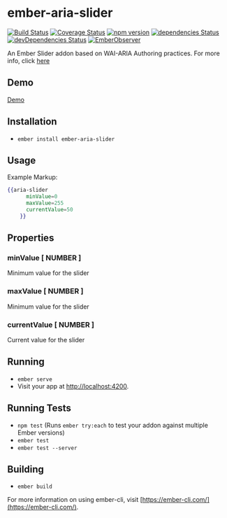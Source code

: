 # ember-aria-slider

[![Build Status](https://travis-ci.org/rajasegar/ember-aria-slider.svg?branch=master)](https://travis-ci.org/rajasegar/ember-aria-slider) 
[![Coverage Status](https://coveralls.io/repos/github/rajasegar/ember-aria-slider/badge.svg?branch=master)](https://coveralls.io/github/rajasegar/ember-aria-slider?branch=master)
[![npm version](http://img.shields.io/npm/v/ember-aria-slider.svg?style=flat)](https://npmjs.org/package/ember-aria-slider "View this project on npm")
[![dependencies Status](https://david-dm.org/rajasegar/ember-aria-slider/status.svg)](https://david-dm.org/rajasegar/ember-aria-slider)
[![devDependencies Status](https://david-dm.org/rajasegar/ember-aria-slider/dev-status.svg)](https://david-dm.org/rajasegar/ember-aria-slider?type=dev)
[![EmberObserver](http://emberobserver.com/badges/ember-aria-slider.svg?branch=master)](http://emberobserver.com/addons/ember-aria-slider)

An Ember Slider addon based on WAI-ARIA Authoring practices.
For more info, click [here](https://www.w3.org/TR/wai-aria-practices/#slider)

## Demo

[Demo](http://rajasegar.github.io/ember-aria-slider/)


## Installation

* `ember install ember-aria-slider`


## Usage
Example Markup:

```hbs
{{aria-slider
      minValue=0
      maxValue=255
      currentValue=50
    }}
```

## Properties

### minValue [ NUMBER ]
Minimum value for the slider

### maxValue [ NUMBER ]
Minimum value for the slider

### currentValue [ NUMBER ]
Current value for the slider 

## Running

* `ember serve`
* Visit your app at [http://localhost:4200](http://localhost:4200).

## Running Tests

* `npm test` (Runs `ember try:each` to test your addon against multiple Ember versions)
* `ember test`
* `ember test --server`

## Building

* `ember build`

For more information on using ember-cli, visit [https://ember-cli.com/](https://ember-cli.com/).
